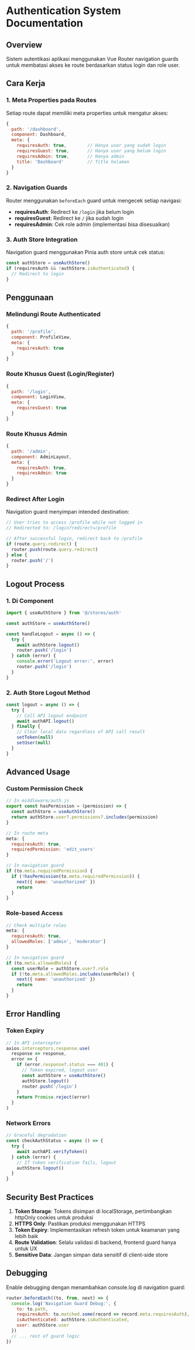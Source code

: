 # Authentication System Documentation

## Overview
Sistem autentikasi aplikasi menggunakan Vue Router navigation guards untuk membatasi akses ke route berdasarkan status login dan role user.

## Cara Kerja

### 1. Meta Properties pada Routes
Setiap route dapat memiliki meta properties untuk mengatur akses:

```javascript
{
  path: '/dashboard',
  component: Dashboard,
  meta: {
    requiresAuth: true,        // Hanya user yang sudah login
    requiresGuest: true,       // Hanya user yang belum login  
    requiresAdmin: true,       // Hanya admin
    title: 'Dashboard'         // Title halaman
  }
}
```

### 2. Navigation Guards
Router menggunakan `beforeEach` guard untuk mengecek setiap navigasi:

- **requiresAuth**: Redirect ke `/login` jika belum login
- **requiresGuest**: Redirect ke `/` jika sudah login  
- **requiresAdmin**: Cek role admin (implementasi bisa disesuaikan)

### 3. Auth Store Integration
Navigation guard menggunakan Pinia auth store untuk cek status:

```javascript
const authStore = useAuthStore()
if (requiresAuth && !authStore.isAuthenticated) {
  // Redirect to login
}
```

## Penggunaan

### Melindungi Route Authenticated
```javascript
{
  path: '/profile',
  component: ProfileView,
  meta: {
    requiresAuth: true
  }
}
```

### Route Khusus Guest (Login/Register)
```javascript
{
  path: '/login',
  component: LoginView,
  meta: {
    requiresGuest: true
  }
}
```

### Route Khusus Admin
```javascript
{
  path: '/admin',
  component: AdminLayout,
  meta: {
    requiresAuth: true,
    requiresAdmin: true
  }
}
```

### Redirect After Login
Navigation guard menyimpan intended destination:

```javascript
// User tries to access /profile while not logged in
// Redirected to: /login?redirect=/profile

// After successful login, redirect back to /profile
if (route.query.redirect) {
  router.push(route.query.redirect)
} else {
  router.push('/')
}
```

## Logout Process

### 1. Di Component
```javascript
import { useAuthStore } from '@/stores/auth'

const authStore = useAuthStore()

const handleLogout = async () => {
  try {
    await authStore.logout()
    router.push('/login')
  } catch (error) {
    console.error('Logout error:', error)
    router.push('/login')
  }
}
```

### 2. Auth Store Logout Method
```javascript
const logout = async () => {
  try {
    // Call API logout endpoint
    await authAPI.logout()
  } finally {
    // Clear local data regardless of API call result
    setToken(null)
    setUser(null)
  }
}
```

## Advanced Usage

### Custom Permission Check
```javascript
// In middleware/auth.js
export const hasPermission = (permission) => {
  const authStore = useAuthStore()
  return authStore.user?.permissions?.includes(permission)
}

// In route meta
meta: {
  requiresAuth: true,
  requiredPermission: 'edit_users'
}

// In navigation guard
if (to.meta.requiredPermission) {
  if (!hasPermission(to.meta.requiredPermission)) {
    next({ name: 'unauthorized' })
    return
  }
}
```

### Role-based Access
```javascript
// Check multiple roles
meta: {
  requiresAuth: true,
  allowedRoles: ['admin', 'moderator']
}

// In navigation guard
if (to.meta.allowedRoles) {
  const userRole = authStore.user?.role
  if (!to.meta.allowedRoles.includes(userRole)) {
    next({ name: 'unauthorized' })
    return
  }
}
```

## Error Handling

### Token Expiry
```javascript
// In API interceptor
axios.interceptors.response.use(
  response => response,
  error => {
    if (error.response?.status === 401) {
      // Token expired, logout user
      const authStore = useAuthStore()
      authStore.logout()
      router.push('/login')
    }
    return Promise.reject(error)
  }
)
```

### Network Errors
```javascript
// Graceful degradation
const checkAuthStatus = async () => {
  try {
    await authAPI.verifyToken()
  } catch (error) {
    // If token verification fails, logout
    authStore.logout()
  }
}
```

## Security Best Practices

1. **Token Storage**: Tokens disimpan di localStorage, pertimbangkan httpOnly cookies untuk produksi
2. **HTTPS Only**: Pastikan produksi menggunakan HTTPS
3. **Token Expiry**: Implementasikan refresh token untuk keamanan yang lebih baik
4. **Route Validation**: Selalu validasi di backend, frontend guard hanya untuk UX
5. **Sensitive Data**: Jangan simpan data sensitif di client-side store

## Debugging

Enable debugging dengan menambahkan console.log di navigation guard:

```javascript
router.beforeEach((to, from, next) => {
  console.log('Navigation Guard Debug:', {
    to: to.path,
    requiresAuth: to.matched.some(record => record.meta.requiresAuth),
    isAuthenticated: authStore.isAuthenticated,
    user: authStore.user
  })
  // ... rest of guard logic
})
```